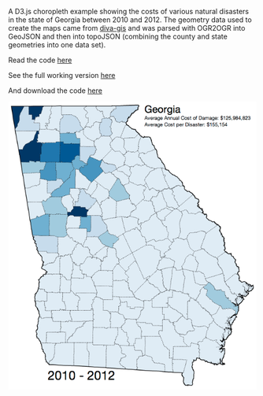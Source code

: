A D3.js choropleth example showing the costs of various natural disasters in the state of Georgia between 2010 and 2012.  The geometry data used to create the maps came from [diva-gis](http://www.diva-gis.org/gdata) and was parsed with OGR2OGR into GeoJSON and then into topoJSON (combining the county and state geometries into one data set).

Read the code [here](http://bl.ocks.org/mbeasley/6821149)

See the full working version [here](http://bl.ocks.org/mbeasley/raw/6821149/)

And download the code [here](https://github.com/mbeasley/ga-choropleth)

![screenshot](screenshot.png)